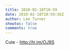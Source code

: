 ```yaml
---
title: 2010-02-18T10-59
date: 2010-02-18T10:59:56Z
author: Lee Turner
showtoc: false
comments: true
---
```


Cute - http://tr.im/OJ9S

